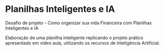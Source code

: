 # Planilhas Inteligentes e IA
Desafio de projeto - Como organizar sua vida Financeira com Planilhas Inteligentes e IA

Elaboração de uma planilha inteligente replicando o projeto prático apresentado em vídeo aula, utilizando os recursos de Inteligência Artificial. 
